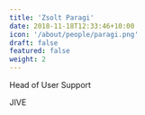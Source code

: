 ```yaml
---
title: 'Zsolt Paragi'
date: 2018-11-18T12:33:46+10:00
icon: '/about/people/paragi.png'
draft: false
featured: false
weight: 2
---
```


Head of User Support

JIVE
